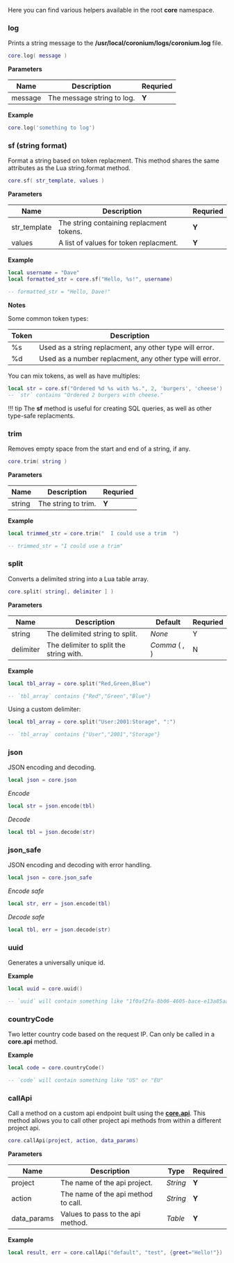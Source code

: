 Here you can find various helpers available in the root __core__ namespace.

### log

Prints a string message to the __/usr/local/coronium/logs/coronium.log__ file.

```lua
core.log( message )
```

__Parameters__

|Name|Description|Requried|
|----|-----------|--------|
|message|The message string to log.|__Y__|

__Example__

```lua
core.log('something to log')
```

### sf (string format)

Format a string based on token replacment. This method shares the same attributes as the Lua string.format method.

```lua
core.sf( str_template, values )
```

__Parameters__

|Name|Description|Requried|
|----|-----------|--------|
|str_template|The string containing replacment tokens.|__Y__|
|values|A list of values for token replacment.|__Y__|

__Example__

```lua
local username = "Dave"
local formatted_str = core.sf("Hello, %s!", username)

-- formatted_str = "Hello, Dave!"
```

__Notes__

Some common token types:

|Token|Description|
|-----|-----------|
|%s|Used as a string replacment, any other type will error.|
|%d|Used as a number replacment, any other type will error.|

You can mix tokens, as well as have multiples:

```lua
local str = core.sf("Ordered %d %s with %s.", 2, 'burgers', 'cheese')
-- `str` contains "Ordered 2 burgers with cheese."
```

!!! tip
    The __sf__ method is useful for creating SQL queries, as well as other type-safe replacments.

### trim

Removes empty space from the start and end of a string, if any.

```lua
core.trim( string )
```

__Parameters__

|Name|Description|Requried|
|----|-----------|--------|
|string|The string to trim.|__Y__|

__Example__

```lua
local trimmed_str = core.trim("  I could use a trim  ")

-- trimmed_str = "I could use a trim"
```

### split

Converts a delimited string into a Lua table array.

```lua
core.split( string[, delimiter ] )
```

__Parameters__

|Name|Description|Default|Requried|
|----|-----------|-------|--------|
|string|The delimited string to split.|_None_|Y|
|delimiter|The delimiter to split the string with.|_Comma_ ( , )|N|

__Example__

```lua
local tbl_array = core.split("Red,Green,Blue")

-- `tbl_array` contains {"Red","Green","Blue"}
```

Using a custom delimiter:

```lua
local tbl_array = core.split("User:2001:Storage", ":")

-- `tbl_array` contains {"User","2001","Storage"}
```

### json

JSON encoding and decoding.

```lua
local json = core.json
```

_Encode_

```lua
local str = json.encode(tbl)
```

_Decode_

```lua
local tbl = json.decode(str)
```

### json_safe

JSON encoding and decoding with error handling.

```lua
local json = core.json_safe
```

_Encode safe_

```lua
local str, err = json.encode(tbl)
```

_Decode safe_

```lua
local tbl, err = json.decode(str)
```

### uuid

Generates a universally unique id.

__Example__

```lua
local uuid = core.uuid()

-- `uuid` will contain something like "1f0af2fa-8b06-4605-bace-e13a85aa36d5"
```

### countryCode

Two letter country code based on the request IP. Can only be called in a __core.api__ method.

__Example__

```lua
local code = core.countryCode()

-- `code` will contain something like "US" or "EU"
```

### callApi

Call a method on a custom api endpoint built using the __[core.api](/server/modules/api/#coreapi)__. This method allows you to call other project api methods from within a different project api.

```lua
core.callApi(project, action, data_params)
```

__Parameters__

|Name|Description|Type|Required|
|----|-----------|----|--------|
|project|The name of the api project.|_String_|__Y__|
|action|The name of the api method to call.|_String_|__Y__|
|data_params|Values to pass to the api method.|_Table_|__Y__|

__Example__

```lua
local result, err = core.callApi("default", "test", {greet="Hello!"})
```
